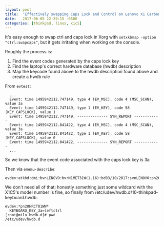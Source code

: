 ```yaml
---
layout: post
title:  "Effectively swapping Caps Lock and Control on Lenovo X1 Carbon 5th gen"
date:   2017-06-05 22:39:15 -0500
categories: [thinkpad, linux, x1c5]
---
```


It's easy enough to swap ctrl and caps lock in Xorg with `setxkbmap -option "ctrl:swapcaps"`,
but it gets irritating when working on the console.

Roughly the process is:

1. Find the event codes generated by the caps lock key
1. Find the laptop's correct hardware database (hwdb) description
1. Map the keycode found above to the hwdb description found above and create a hwdb rule

From `evtest`:

```
  ...
  Event: time 1495942112.747149, type 4 (EV_MSC), code 4 (MSC_SCAN), value 3a
  Event: time 1495942112.747149, type 1 (EV_KEY), code 58 (KEY_CAPSLOCK), value 1
  Event: time 1495942112.747149, -------------- SYN_REPORT ------------
  Event: time 1495942112.841422, type 4 (EV_MSC), code 4 (MSC_SCAN), value 3a
  Event: time 1495942112.841422, type 1 (EV_KEY), code 58 (KEY_CAPSLOCK), value 0
  Event: time 1495942112.841422, -------------- SYN_REPORT ------------
  ...
```

So we know that the event code associated with the caps lock key is 3a

Then via `ememu-describe`:

```
evdev:atkbd:dmi:bvnLENOVO:bvrN1MET31W(1.16):bd03/10/2017:svnLENOVO:pn20HRCTO1WW:pvrThinkPadX1Carbon5th:rvnLENOVO:rn20HRCTO1WW:rvrSDK0J40697WIN:cvnLENOVO:ct10:cvrNone:

```

We don't need all of that; honestly something just some wildcard with the X1C5's model number is
fine, so finally from /etc/udev/hwdb.d/10-thinkpad-keyboard.hwdb:

```
evdev:*pn20HRCTO1WW*
  KEYBOARD_KEY_3a=leftctrl
[root@milo hwdb.d]# pwd
/etc/udev/hwdb.d

```
